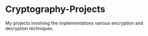 # Cryptography-Projects
My projects involving the implementations various encryption and decryption techniques. 
